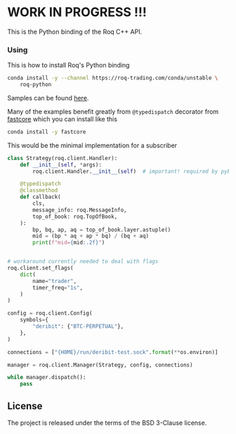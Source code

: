 # WORK IN PROGRESS !!!

This is the Python binding of the Roq C++ API.


### Using


This is how to install Roq's Python binding

```bash
conda install -y --channel https://roq-trading.com/conda/unstable \
    roq-python
```

Samples can be found [here](https://github.com/roq-trading/roq-python/tree/unstable/samples).

Many of the examples benefit greatly from `@typedispatch` decorator from
[fastcore](https://github.com/fastai/fastcore) which you can install like this

```bash
conda install -y fastcore
```

This would be the minimal implementation for a subscriber

```python
class Strategy(roq.client.Handler):
    def __init__(self, *args):
        roq.client.Handler.__init__(self)  # important! required by pybind11

    @typedispatch
    @classmethod
    def callback(
        cls,
        message_info: roq.MessageInfo,
        top_of_book: roq.TopOfBook,
    ):
        bp, bq, ap, aq = top_of_book.layer.astuple()
        mid = (bp * aq + ap * bq) / (bq + aq)
        print(f"mid={mid:.2f}")


# workaround currently needed to deal with flags
roq.client.set_flags(
    dict(
        name="trader",
        timer_freq="1s",
    )
)

config = roq.client.Config(
    symbols={
        "deribit": {"BTC-PERPETUAL"},
    },
)

connections = ["{HOME}/run/deribit-test.sock".format(**os.environ)]

manager = roq.client.Manager(Strategy, config, connections)

while manager.dispatch():
    pass
```


## License

The project is released under the terms of the BSD 3-Clause license.
